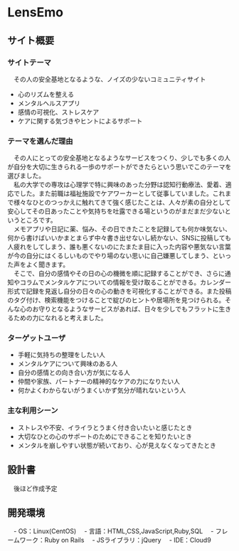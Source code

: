 # LensEmo

## サイト概要
### サイトテーマ
　その人の安全基地となるような、ノイズの少ないコミュニティサイト

  * 心のリズムを整える
  * メンタルヘルスアプリ
  * 感情の可視化、ストレスケア
  * ケアに関する気づきやヒントによるサポート
​
### テーマを選んだ理由
　その人にとっての安全基地となるようなサービスをつくり、少しでも多くの人が自分を大切に生きられる一歩のサポートができたらという思いでこのテーマを選びました。  
　私の大学での専攻は心理学で特に興味のあった分野は認知行動療法、愛着、適応でした。また前職は福祉施設でケアワーカーとして従事していました。これまで様々なひとのつっかえに触れてきて強く感じたことは、人々が素の自分として安心してその日あったことや気持ちを吐露できる場というのがまだまだ少ないというところです。  
　メモアプリや日記に薬、悩み、その日できたことを記録しても何か味気ない、何から書けばいいかまとまらず中々書き出せないし続かない、SNSに投稿しても人疲れをしてしまう、誰も悪くないのにたまたま目に入った内容や悪気ない言葉が今の自分にはくるしいものでやり場のない思いに自己嫌悪してしまう、といった声をよく聞きます。  
　そこで、自分の感情やその日の心の機微を順に記録することができ、さらに通知やコラムでメンタルケアについての情報を受け取ることができる。カレンダー形式で記録を見返し自分の日々の心の動きを可視化することができる。また投稿のタグ付け、検索機能をつけることで綻びのヒントや居場所を見つけられる。そんな心のお守りとなるようなサービスがあれば、日々を少しでもフラットに生きるための力になれると考えました。

### ターゲットユーザ
  * 手軽に気持ちの整理をしたい人
  * メンタルケアについて興味のある人
  * 自分の感情との向き合い方が気になる人
  * 仲間や家族、パートナーの精神的なケアの力になりたい人
  * 何かよくわからないがうまくいかず気分が晴れないという人

### 主な利用シーン
  * ストレスや不安、イライラとうまく付き合いたいと感じたとき
  * 大切なひとの心のサポートのためにできることを知りたいとき
  * メンタルを崩しやすい状態が続いており、心が見えなくなってきたとき
​
## 設計書
　後ほど作成予定

## 開発環境
　- OS：Linux(CentOS)
　- 言語：HTML,CSS,JavaScript,Ruby,SQL
　- フレームワーク：Ruby on Rails
　- JSライブラリ：jQuery
　- IDE：Cloud9
​
